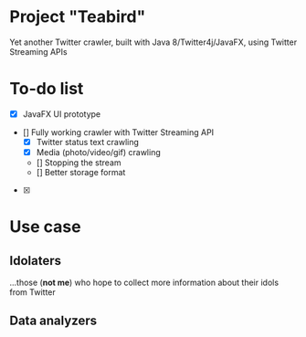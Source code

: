 # Project "Teabird"

Yet another Twitter crawler, built with Java 8/Twitter4j/JavaFX, using Twitter Streaming APIs

# To-do list

- [x] JavaFX UI prototype
- [] Fully working crawler with Twitter Streaming API
    - [x] Twitter status text crawling 
    - [x] Media (photo/video/gif) crawling
    - [] Stopping the stream
    - [] Better storage format
- [x] 

# Use case

## Idolaters

...those (**not me**) who hope to collect more information about their idols from Twitter

## Data analyzers
